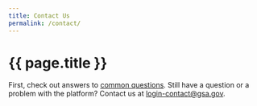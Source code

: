 ```yaml
---
title: Contact Us
permalink: /contact/
---
```


<div class="bg-navy">
  <div class="container cntnr-wide px2 py3">
    <h1 class="m0 white">
      {{ page.title }}
    </h1>
  </div>
</div>

<div class="bg-white">
  <div class="container cntnr-wide px2 pt4 pb5">
    First, check out answers to <a href="{{ '/help/' | relative_url }}">common questions</a>. Still have a question or a problem with the platform? Contact us at <a href="mailto:login-contact@gsa.gov?subject=login.gov">login-contact@gsa.gov</a>.
  </div>
</div>
